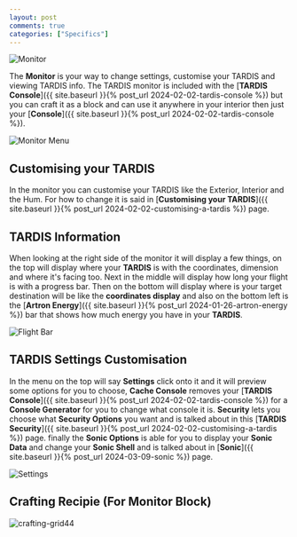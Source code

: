 ```yaml
---
layout: post
comments: true
categories: ["Specifics"]
---
```

![Monitor](https://github.com/Loqor/ait/assets/152225935/46c45366-4eb8-48e2-b362-2bd47d3d3cff)

The **Monitor** is your way to change settings, customise your TARDIS and viewing TARDIS info. The TARDIS monitor is included with the [**TARDIS Console**]({{ site.baseurl }}{% post_url 2024-02-02-tardis-console %}) but you can craft it as a block and can use it anywhere in your interior then just your [**Console**]({{ site.baseurl }}{% post_url 2024-02-02-tardis-console %}).

![Monitor Menu](https://github.com/Loqor/ait/assets/152225935/c2893dc3-2348-4506-8c9f-510ff1527f68)

## Customising your TARDIS
In the monitor you can customise your TARDIS like the Exterior, Interior and the Hum. For how to change it is said in [**Customising your TARDIS**]({{ site.baseurl }}{% post_url 2024-02-02-customising-a-tardis %}) page.

## TARDIS Information
When looking at the right side of the monitor it will display a few things, on the top will display where your **TARDIS** is with the coordinates, dimension and where it's facing too. Next in the middle will display how long your flight is with a progress bar. Then on the bottom will display where is your target destination will be like the **coordinates display** and also on the bottom left is the [**Artron Energy**]({{ site.baseurl }}{% post_url 2024-01-26-artron-energy %}) bar that shows how much energy you have in your **TARDIS**.

![Flight Bar](https://github.com/Loqor/ait/assets/152225935/f005a2a4-3244-42ff-b3d3-0a2b1c3a38b0)

## TARDIS Settings Customisation
In the menu on the top will say **Settings** click onto it and it will preview some options for you to choose, **Cache Console** removes your [**TARDIS Console**]({{ site.baseurl }}{% post_url 2024-02-02-tardis-console %}) for a **Console Generator** for you to change what console it is. **Security** lets you choose what **Security Options** you want and is talked about in this [**TARDIS Security**]({{ site.baseurl }}{% post_url 2024-02-02-customising-a-tardis %}) page. finally the **Sonic Options** is able for you to display your **Sonic Data** and change your **Sonic Shell** and is talked about in [**Sonic**]({{ site.baseurl }}{% post_url 2024-03-09-sonic %}) page. 

![Settings](https://github.com/Loqor/ait/assets/152225935/c7994d95-7cb9-45aa-a306-6a3481b1d19d)

## Crafting Recipie (For Monitor Block)
![crafting-grid](https://github.com/M-D-Team/ait-fabric-1.20.1/assets/152225935/b58bec7a-5f97-4b01-be0a-886936111c02)44
